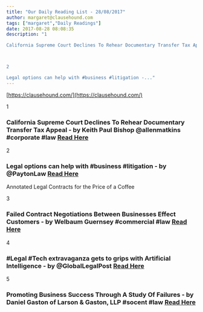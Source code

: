 ```yaml
---
title: "Our Daily Reading List - 28/08/2017"
author: margaret@clausehound.com
tags: ["margaret","Daily Readings"]
date: 2017-08-28 08:08:35
description: "1

California Supreme Court Declines To Rehear Documentary Transfer Tax Appeal - by Keith Paul Bishop @allenmatkins #corporate #law Read Here



2

Legal options can help with #business #litigation -..."
---
```


[https://clausehound.com/](https://clausehound.com/)

1

### California Supreme Court Declines To Rehear Documentary Transfer Tax Appeal - by Keith Paul Bishop @allenmatkins #corporate #law [Read Here](https://goo.gl/CCwTWa)

2

### Legal options can help with #business #litigation - by @PaytonLaw  [Read Here](https://goo.gl/sD4h17)

Annotated Legal Contracts
for the Price of a Coffee

3

### Failed Contract Negotiations Between Businesses Effect Customers - by Welbaum Guernsey #commercial #law [Read Here](https://goo.gl/SvWRew)

4

### #Legal #Tech extravaganza gets to grips with Artificial Intelligence - by @GlobalLegalPost [Read Here](https://goo.gl/Cu5yox)

5

### Promoting Business Success Through A Study Of Failures - by Daniel Gaston of Larson & Gaston, LLP #socent #law [Read Here](https://goo.gl/MGxoh1)